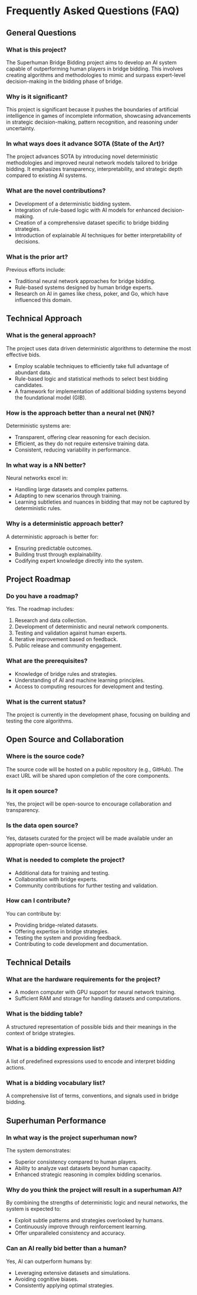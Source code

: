 # Frequently Asked Questions (FAQ)

## General Questions

### What is this project?
The Superhuman Bridge Bidding project aims to develop an AI system capable of outperforming human players in bridge bidding. This involves creating algorithms and methodologies to mimic and surpass expert-level decision-making in the bidding phase of bridge.

### Why is it significant?
This project is significant because it pushes the boundaries of artificial intelligence in games of incomplete information, showcasing advancements in strategic decision-making, pattern recognition, and reasoning under uncertainty.

### In what ways does it advance SOTA (State of the Art)?
The project advances SOTA by introducing novel deterministic methodologies and improved neural network models tailored to bridge bidding. It emphasizes transparency, interpretability, and strategic depth compared to existing AI systems.

### What are the novel contributions?
- Development of a deterministic bidding system.
- Integration of rule-based logic with AI models for enhanced decision-making.
- Creation of a comprehensive dataset specific to bridge bidding strategies.
- Introduction of explainable AI techniques for better interpretability of decisions.

### What is the prior art?
Previous efforts include:
- Traditional neural network approaches for bridge bidding.
- Rule-based systems designed by human bridge experts.
- Research on AI in games like chess, poker, and Go, which have influenced this domain.

## Technical Approach

### What is the general approach?
The project uses data driven deterministic algorithms to determine the most effective bids.
- Employ scalable techniques to efficiently take full advantage of abundant data.
- Rule-based logic and statistical methods to select best bidding candidates.
- A framework for implementation of additional bidding systems beyond the foundational model (GIB).

### How is the approach better than a neural net (NN)?
Deterministic systems are:
- Transparent, offering clear reasoning for each decision.
- Efficient, as they do not require extensive training data.
- Consistent, reducing variability in performance.

### In what way is a NN better?
Neural networks excel in:
- Handling large datasets and complex patterns.
- Adapting to new scenarios through training.
- Learning subtleties and nuances in bidding that may not be captured by deterministic rules.

### Why is a deterministic approach better?
A deterministic approach is better for:
- Ensuring predictable outcomes.
- Building trust through explainability.
- Codifying expert knowledge directly into the system.

## Project Roadmap

### Do you have a roadmap?
Yes. The roadmap includes:
1. Research and data collection.
2. Development of deterministic and neural network components.
3. Testing and validation against human experts.
4. Iterative improvement based on feedback.
5. Public release and community engagement.

### What are the prerequisites?
- Knowledge of bridge rules and strategies.
- Understanding of AI and machine learning principles.
- Access to computing resources for development and testing.

### What is the current status?
The project is currently in the development phase, focusing on building and testing the core algorithms.

## Open Source and Collaboration

### Where is the source code?
The source code will be hosted on a public repository (e.g., GitHub). The exact URL will be shared upon completion of the core components.

### Is it open source?
Yes, the project will be open-source to encourage collaboration and transparency.

### Is the data open source?
Yes, datasets curated for the project will be made available under an appropriate open-source license.

### What is needed to complete the project?
- Additional data for training and testing.
- Collaboration with bridge experts.
- Community contributions for further testing and validation.

### How can I contribute?
You can contribute by:
- Providing bridge-related datasets.
- Offering expertise in bridge strategies.
- Testing the system and providing feedback.
- Contributing to code development and documentation.

## Technical Details

### What are the hardware requirements for the project?
- A modern computer with GPU support for neural network training.
- Sufficient RAM and storage for handling datasets and computations.

### What is the bidding table?
A structured representation of possible bids and their meanings in the context of bridge strategies.

### What is a bidding expression list?
A list of predefined expressions used to encode and interpret bidding actions.

### What is a bidding vocabulary list?
A comprehensive list of terms, conventions, and signals used in bridge bidding.

## Superhuman Performance

### In what way is the project superhuman now?
The system demonstrates:
- Superior consistency compared to human players.
- Ability to analyze vast datasets beyond human capacity.
- Enhanced strategic reasoning in complex bidding scenarios.

### Why do you think the project will result in a superhuman AI?
By combining the strengths of deterministic logic and neural networks, the system is expected to:
- Exploit subtle patterns and strategies overlooked by humans.
- Continuously improve through reinforcement learning.
- Offer unparalleled consistency and accuracy.

### Can an AI really bid better than a human?
Yes, AI can outperform humans by:
- Leveraging extensive datasets and simulations.
- Avoiding cognitive biases.
- Consistently applying optimal strategies.

